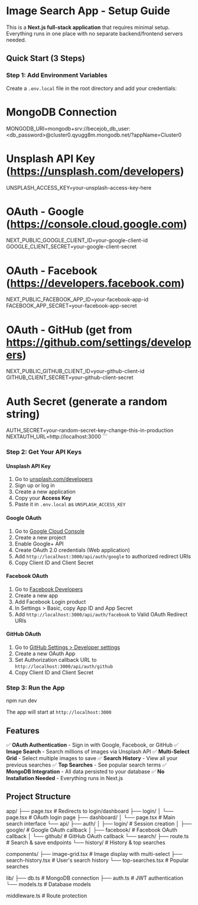# Image Search App - Setup Guide

This is a **Next.js full-stack application** that requires minimal setup. Everything runs in one place with no separate backend/frontend servers needed.

## Quick Start (3 Steps)

### Step 1: Add Environment Variables

Create a `.env.local` file in the root directory and add your credentials:

# MongoDB Connection
MONGODB_URI=mongodb+srv://becejob_db_user:<db_password>@cluster0.qyugg8m.mongodb.net/?appName=Cluster0

# Unsplash API Key (https://unsplash.com/developers)
UNSPLASH_ACCESS_KEY=your-unsplash-access-key-here

# OAuth - Google (https://console.cloud.google.com)
NEXT_PUBLIC_GOOGLE_CLIENT_ID=your-google-client-id
GOOGLE_CLIENT_SECRET=your-google-client-secret

# OAuth - Facebook (https://developers.facebook.com)
NEXT_PUBLIC_FACEBOOK_APP_ID=your-facebook-app-id
FACEBOOK_APP_SECRET=your-facebook-app-secret

# OAuth - GitHub (get from https://github.com/settings/developers)
NEXT_PUBLIC_GITHUB_CLIENT_ID=your-github-client-id
GITHUB_CLIENT_SECRET=your-github-client-secret

# Auth Secret (generate a random string)
AUTH_SECRET=your-random-secret-key-change-this-in-production
NEXTAUTH_URL=http://localhost:3000
\`\`\`

### Step 2: Get Your API Keys

#### Unsplash API Key
1. Go to [unsplash.com/developers](https://unsplash.com/developers)
2. Sign up or log in
3. Create a new application
4. Copy your **Access Key**
5. Paste it in `.env.local` as `UNSPLASH_ACCESS_KEY`

#### Google OAuth
1. Go to [Google Cloud Console](https://console.cloud.google.com)
2. Create a new project
3. Enable Google+ API
4. Create OAuth 2.0 credentials (Web application)
5. Add `http://localhost:3000/api/auth/google` to authorized redirect URIs
6. Copy Client ID and Client Secret

#### Facebook OAuth
1. Go to [Facebook Developers](https://developers.facebook.com)
2. Create a new app
3. Add Facebook Login product
4. In Settings > Basic, copy App ID and App Secret
5. Add `http://localhost:3000/api/auth/facebook` to Valid OAuth Redirect URIs

#### GitHub OAuth
1. Go to [GitHub Settings > Developer settings](https://github.com/settings/developers)
2. Create a new OAuth App
3. Set Authorization callback URL to `http://localhost:3000/api/auth/github`
4. Copy Client ID and Client Secret

### Step 3: Run the App
npm run dev

The app will start at `http://localhost:3000`

## Features

✅ **OAuth Authentication** - Sign in with Google, Facebook, or GitHub
✅ **Image Search** - Search millions of images via Unsplash API
✅ **Multi-Select Grid** - Select multiple images to save
✅ **Search History** - View all your previous searches
✅ **Top Searches** - See popular search terms
✅ **MongoDB Integration** - All data persisted to your database
✅ **No Installation Needed** - Everything runs in Next.js

## Project Structure

app/
├── page.tsx              # Redirects to login/dashboard
├── login/
│   └── page.tsx         # OAuth login page
├── dashboard/
│   └── page.tsx         # Main search interface
└── api/
    ├── auth/
    │   ├── login/       # Session creation
    │   ├── google/      # Google OAuth callback
    │   ├── facebook/    # Facebook OAuth callback
    │   └── github/      # GitHub OAuth callback
    └── search/
        ├── route.ts     # Search & save endpoints
        └── history/     # History & top searches

components/
├── image-grid.tsx       # Image display with multi-select
├── search-history.tsx   # User's search history
└── top-searches.tsx     # Popular searches

lib/
├── db.ts               # MongoDB connection
├── auth.ts             # JWT authentication
└── models.ts           # Database models

middleware.ts           # Route protection
